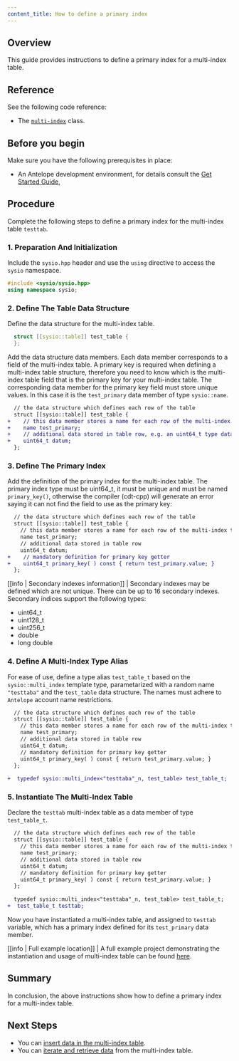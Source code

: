 ```yaml
---
content_title: How to define a primary index
---
```


## Overview

This guide provides instructions to define a primary index for a multi-index table.

## Reference

See the following code reference:

* The [`multi-index`](../../classsysio_1_1multi__index) class.

## Before you begin

Make sure you have the following prerequisites in place:

* An Antelope development environment, for details consult the [Get Started Guide](https://docs.eosnetwork.com/docs/latest/getting-started/),

## Procedure

Complete the following steps to define a primary index for the multi-index table `testtab`.

### 1. Preparation And Initialization

Include the `sysio.hpp` header and use the `using` directive to access the `sysio` namespace.

  ```cpp
  #include <sysio/sysio.hpp>
  using namespace sysio;
  ```

### 2. Define The Table Data Structure

Define the data structure for the multi-index table.

  ```cpp
    struct [[sysio::table]] test_table {
    };
  ```

Add the data structure data members. Each data member corresponds to a field of the multi-index table. A primary key is required when defining a multi-index table structure, therefore you need to know which is the multi-index table field that is the primary key for your multi-index table. The corresponding data member for the primary key field must store unique values. In this case it is the `test_primary` data member of type `sysio::name`.

  ```diff
    // the data structure which defines each row of the table
    struct [[sysio::table]] test_table {
  +    // this data member stores a name for each row of the multi-index table
  +    name test_primary;
  +    // additional data stored in table row, e.g. an uint64_t type data
  +    uint64_t datum;
    };
  ```

### 3. Define The Primary Index

Add the definition of the primary index for the multi-index table. The primary index type must be uint64_t, it must be unique and must be named `primary_key()`, otherwise the compiler (cdt-cpp) will generate an error saying it can not find the field to use as the primary key:

  ```diff
    // the data structure which defines each row of the table
    struct [[sysio::table]] test_table {
      // this data member stores a name for each row of the multi-index table
      name test_primary;
      // additional data stored in table row
      uint64_t datum;
  +    // mandatory definition for primary key getter
  +    uint64_t primary_key( ) const { return test_primary.value; }
    };
  ```

[[info | Secondary indexes information]]
| Secondary indexes may be defined which are not unique. There can be up to 16 secondary indexes. Secondary indices support the following types:
* uint64_t 
* uint128_t
* uint256_t
* double
* long double

### 4. Define A Multi-Index Type Alias

For ease of use, define a type alias `test_table_t` based on the `sysio::multi_index` template type, parametarized with a random name `"testtaba"` and the `test_table` data structure. The names must adhere to `Antelope` account name restrictions.

  ```diff
    // the data structure which defines each row of the table
    struct [[sysio::table]] test_table {
      // this data member stores a name for each row of the multi-index table
      name test_primary;
      // additional data stored in table row
      uint64_t datum;
      // mandatory definition for primary key getter
      uint64_t primary_key( ) const { return test_primary.value; }
    };
    
  +  typedef sysio::multi_index<"testtaba"_n, test_table> test_table_t;
  ```

### 5. Instantiate The Multi-Index Table

Declare the `testtab` multi-index table as a data member of type `test_table_t`.

  ```diff
    // the data structure which defines each row of the table
    struct [[sysio::table]] test_table {
      // this data member stores a name for each row of the multi-index table
      name test_primary;
      // additional data stored in table row
      uint64_t datum;
      // mandatory definition for primary key getter
      uint64_t primary_key( ) const { return test_primary.value; }
    };
    
    typedef sysio::multi_index<"testtaba"_n, test_table> test_table_t;
  +  test_table_t testtab;
  ```

Now you have instantiated a multi-index table, and assigned to `testtab` variable, which has a primary index defined for its `test_primary` data member.

[[info | Full example location]]
| A full example project demonstrating the instantiation and usage of multi-index table can be found [here](https://github.com/AntelopeIO/cdt/blob/main/examples/multi_index_example).

## Summary

In conclusion, the above instructions show how to define a primary index for a multi-index table.

## Next Steps

* You can [insert data in the multi-index table](./how-to-insert-data-into-a-multi-index-table).
* You can [iterate and retrieve data](./how-to-iterate-and-retrieve-a-multi_index-table) from the multi-index table.
